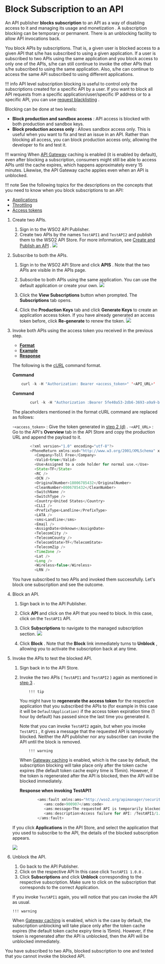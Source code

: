 # Block Subscription to an API

An API publisher **blocks subscription** to an API as a way of disabling access to it and managing its usage and monetization . A subscription blocking can be temporary or permanent. There is an unblocking facility to allow API invocations back.

You block APIs by subscriptions. That is, a given user is blocked access to a given API that s/he has subscribed to using a given application. If a user is subscribed to two APIs using the same application and you block access to only one of the APIs, s/he can still continue to invoke the other APIs that s/he subscribed to using the same application. Also, s/he can continue to access the same API subscribed to using different applications.

!!! info
API level subscription blocking is useful to control only the subscriptions created for a specific API by a user. If you want to block all API requests from a specific application/user/specific IP address or to a specific API, you can use [request blacklisting](_Managing_Throttling_) .


Blocking can be done at two levels:

-   **Block production and sandbox access** : API access is blocked with both production and sandbox keys.
-   **Block production access only** : Allows sandbox access only. This is useful when you want to fix and test an issue in an API. Rather than blocking all access, you can block production access only, allowing the developer to fix and test it.

!!! warning
When [API Gateway](Key-Concepts_103328852.html#KeyConcepts-APIGateway) caching is enabled (it is enabled by default), even after blocking a subscription, consumers might still be able to access APIs until the cache expires, which happens approximately every 15 minutes. Likewise, the API Gateway cache applies even when an API is unblocked.

!!! note
See the following topics for the descriptions on the concepts that you need to know when you block subscriptions to an API:

-   [Applications](Key-Concepts_103328852.html#KeyConcepts-Applications)
-   [Throttling](Key-Concepts_103328852.html#KeyConcepts-Throttlingtiers)
-   [Access tokens](Key-Concepts_103328852.html#KeyConcepts-Accesstokens)


1.  Create two APIs.
    1.  Sign in to the WSO2 API Publisher.
    2.  Create two APIs by the names `TestAPI1` and `TestAPI2` and publish them to the WSO2 API Store.
        For more information, see [Create and Publish an API](_Create_and_Publish_an_API_) .
        ![](attachments/103332508/103332500.png)
2.  Subscribe to both the APIs.
    1.  Sign in to the WSO2 API Store and click **APIS** .
        Note that the two APIs are visible in the APIs page.
    2.  Subscribe to both APIs using the same application.
        You can use the default application or create your own.
        ![](attachments/103332508/103332495.png)
    3.  Click the **View Subscriptions** button when prompted.
        The **Subscriptions** tab opens.

    4.  Click the **Production Keys** tab and click **Generate Keys** to create an application access token.
        If you have already generated an access token before, click **Re-generate** to renew the token.
        ![](attachments/103332508/103332496.png)

3.  Invoke both APIs using the access token you received in the previous step.

    -   [**Format**](#Format)
    -   [**Example**](#Example)
    -   [**Response**](#Response)

    The following is the [cURL](http://curl.haxx.se/download.html) command format.

    **Command**

    ``` java
        curl -k -H "Authorization: Bearer <access_token>" '<API_URL>'
    ```

    **Command**

    ``` java
            curl -k -H "Authorization :Bearer 5fe40a53-2db6-3693-a9a9-bfccaaa5707d" 'https://localhost:8243/TestAPI1/1.0.0/CheckPhoneNumber?PhoneNumber=18006785432&LicenseKey=0'
    ```

    The placeholders mentioned in the format cURL command are replaced as follows:

    -`<access_token>` : Give the token generated in [step 2 (d)](#BlockSubscriptiontoanAPI-step2.d) .
    -`<API_URL>` : Go to the API's **Overview** tab in the API Store and copy the production URL and append the payload to it.

    ``` java
            <?xml version="1.0" encoding="utf-8"?>
            <PhoneReturn xmlns:xsd="http://www.w3.org/2001/XMLSchema" xmlns:xsi="http://www.w3.org/2001/XMLSchema-instance" xmlns="http://ws.cdyne.com/PhoneVerify/query">
              <Company>Toll Free</Company>
              <Valid>true</Valid>
              <Use>Assigned to a code holder for normal use.</Use>
              <State>TF</State>
              <RC />
              <OCN />
              <OriginalNumber>18006785432</OriginalNumber>
              <CleanNumber>8006785432</CleanNumber>
              <SwitchName />
              <SwitchType />
              <Country>United States</Country>
              <CLLI />
              <PrefixType>Landline</PrefixType>
              <LATA />
              <sms>Landline</sms>
              <Email />
              <AssignDate>Unknown</AssignDate>
              <TelecomCity />
              <TelecomCounty />
              <TelecomState>TF</TelecomState>
              <TelecomZip />
              <TimeZone />
              <Lat />
              <Long />
              <Wireless>false</Wireless>
              <LRN />
    ```

    You have subscribed to two APIs and invoked them successfully. Let's block one subscription and see the outcome.

4.  Block an API.
    1.  Sign back in to the API Publisher.
    2.  Click **API** and click on the API that you need to block.
        In this case, click on the `TestAPI1` API.
    3.  Click **Subscriptions** to navigate to the managed subscription section.
        ![](attachments/103332508/103332497.png)

    4.  Click **Block** .
        Note that the **Block** link immediately turns to **Unblock** , allowing you to activate the subscription back at any time.

5.  Invoke the APIs to test the blocked API.

    1.  Sign back in to the API Store.
    2.  Invoke the two APIs ( `TestAPI1` and `TestAPI2` ) again as mentioned in [step 3](#BlockSubscriptiontoanAPI-step3) .

                !!! tip
        You might have to **regenerate the access token** for the respective application that you subscribed the APIs to (for example in this case it will be `DefaultApplication)` if the access token expiration time (1 hour by default) has passed since the last time you generated it.


        Note that you can invoke `TestAPI2` again, but when you invoke `TestAPI1` , it gives a message that the requested API is temporarily blocked. Neither the API publisher nor any subscriber can invoke the API until the block is removed.

                !!! warning
        When [Gateway caching](Key-Concepts_103328852.html#KeyConcepts-APIGateway) is enabled, which is the case by default, the subscription blocking will take place only after the token cache expires (the default token cache expiry time is 15min). However, if the token is regenerated after the API is blocked, then the API will be blocked immediately.


        **Response when invoking TestAPI1**

        ``` java
                <ams:fault xmlns:ams="http://wso2.org/apimanager/security">
                   <ams:code>900907</ams:code>
                   <ams:message>The requested API is temporarily blocked</ams:message>
                   <ams:description>Access failure for API: /TestAPI1/1.0.0, version: 1.0.0 status: (900907) - The requested API is temporarily blocked</ams:description>
                </ams:fault>
        ```

    If you click **Applications** in the API Store, and select the application that you used to subscribe to the API, the details of the blocked subscription appears.

    ![](attachments/103332508/103332498.png)

6.  Unblock the API.

    1.  Go back to the API Publisher.
    2.  Click on the respective API
        In this case click `TestAPI1 1.0.0` .
    3.  Click **Subscriptions** and click **Unblock** corresponding to the respective subscription.
        Make sure to click on the subscription that corresponds to the correct Application.

    If you invoke `TestAPI1` again, you will notice that you can invoke the API as usual.

        !!! warning
    When [Gateway caching](Key-Concepts_103328852.html#KeyConcepts-APIGateway) is enabled, which is the case by default, the subscription unblocking will take place only after the token cache expires (the default token cache expiry time is 15min). However, if the token is regenerated after the API is unblocked, then the API will be unblocked immediately.


You have subscribed to two APIs, blocked subscription to one and tested that you cannot invoke the blocked API.

